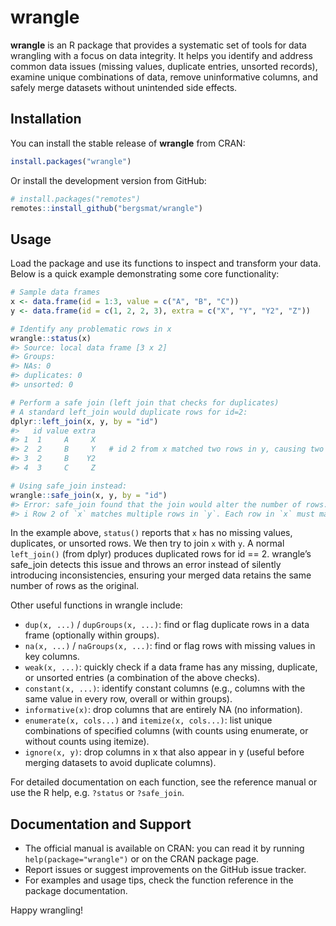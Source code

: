 # wrangle

**wrangle** is an R package that provides a systematic set of tools for data wrangling with a focus on data integrity.
It helps you identify and address common data issues (missing values, duplicate entries, unsorted records), examine unique combinations of data, remove uninformative columns, and safely merge datasets without unintended side effects.

## Installation

You can install the stable release of **wrangle** from CRAN:

```r
install.packages("wrangle")
```

Or install the development version from GitHub:

```r
# install.packages("remotes")
remotes::install_github("bergsmat/wrangle")
```

## Usage

Load the package and use its functions to inspect and transform your data.
Below is a quick example demonstrating some core functionality:

```r
# Sample data frames
x <- data.frame(id = 1:3, value = c("A", "B", "C"))
y <- data.frame(id = c(1, 2, 2, 3), extra = c("X", "Y", "Y2", "Z"))

# Identify any problematic rows in x
wrangle::status(x)
#> Source: local data frame [3 x 2]
#> Groups: 
#> NAs: 0 
#> duplicates: 0 
#> unsorted: 0 

# Perform a safe join (left join that checks for duplicates)
# A standard left_join would duplicate rows for id=2:
dplyr::left_join(x, y, by = "id")
#>   id value extra
#> 1  1     A     X
#> 2  2     B     Y   # id 2 from x matched two rows in y, causing two output rows
#> 3  2     B    Y2
#> 4  3     C     Z

# Using safe_join instead:
wrangle::safe_join(x, y, by = "id")
#> Error: safe_join found that the join would alter the number of rows.
#> i Row 2 of `x` matches multiple rows in `y`. Each row in `x` must match at most one row in `y`.
```

In the example above, `status()` reports that `x` has no missing values, duplicates, or unsorted rows.
We then try to join `x` with `y`.
A normal `left_join()` (from dplyr) produces duplicated rows for id == 2.
wrangle’s safe_join detects this issue and throws an error instead of silently introducing inconsistencies, ensuring your merged data retains the same number of rows as the original.

Other useful functions in wrangle include:

* `dup(x, ...)` / `dupGroups(x, ...)`: find or flag duplicate rows in a data frame (optionally within groups).
* `na(x, ...)` / `naGroups(x, ...)`: find or flag rows with missing values in key columns.
* `weak(x, ...)`: quickly check if a data frame has any missing, duplicate, or unsorted entries (a combination of the above checks).
* `constant(x, ...)`: identify constant columns (e.g., columns with the same value in every row, overall or within groups).
* `informative(x)`: drop columns that are entirely NA (no information).
* `enumerate(x, cols...)` and `itemize(x, cols...)`: list unique combinations of specified columns (with counts using enumerate, or without counts using itemize).
* `ignore(x, y)`: drop columns in x that also appear in y (useful before merging datasets to avoid duplicate columns).

For detailed documentation on each function, see the reference manual or use the R help, e.g. `?status` or `?safe_join`.

## Documentation and Support

* The official manual is available on CRAN: you can read it by running `help(package="wrangle")` or on the CRAN package page.
* Report issues or suggest improvements on the GitHub issue tracker.
* For examples and usage tips, check the function reference in the package documentation.

Happy wrangling!
